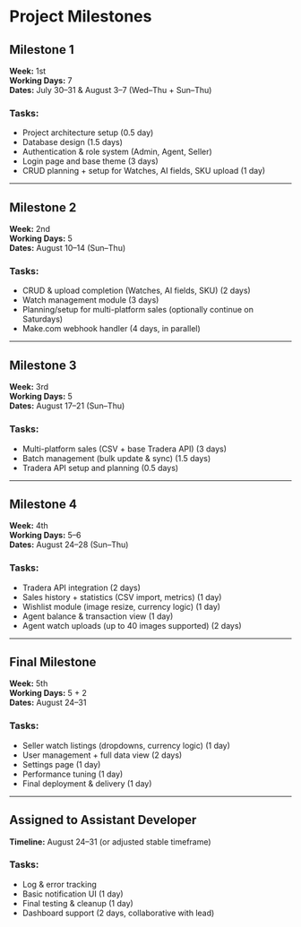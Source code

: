 # Project Milestones

## Milestone 1
**Week:** 1st  
**Working Days:** 7  
**Dates:** July 30–31 & August 3–7 (Wed–Thu + Sun–Thu)  

### Tasks:
- Project architecture setup (0.5 day)  
- Database design (1.5 days)  
- Authentication & role system (Admin, Agent, Seller)  
- Login page and base theme (3 days)  
- CRUD planning + setup for Watches, AI fields, SKU upload (1 day)  

---

## Milestone 2
**Week:** 2nd  
**Working Days:** 5  
**Dates:** August 10–14 (Sun–Thu)  

### Tasks:
- CRUD & upload completion (Watches, AI fields, SKU) (2 days)  
- Watch management module (3 days)  
- Planning/setup for multi-platform sales (optionally continue on Saturdays)  
- Make.com webhook handler (4 days, in parallel)  

---

## Milestone 3
**Week:** 3rd  
**Working Days:** 5  
**Dates:** August 17–21 (Sun–Thu)  

### Tasks:
- Multi-platform sales (CSV + base Tradera API) (3 days)  
- Batch management (bulk update & sync) (1.5 days)  
- Tradera API setup and planning (0.5 days)  

---

## Milestone 4
**Week:** 4th  
**Working Days:** 5–6  
**Dates:** August 24–28 (Sun–Thu)  

### Tasks:
- Tradera API integration (2 days)  
- Sales history + statistics (CSV import, metrics) (1 day)  
- Wishlist module (image resize, currency logic) (1 day)  
- Agent balance & transaction view (1 day)  
- Agent watch uploads (up to 40 images supported) (2 days)  

---

## Final Milestone
**Week:** 5th  
**Working Days:** 5 + 2  
**Dates:** August 24–31  

### Tasks:
- Seller watch listings (dropdowns, currency logic) (1 day)  
- User management + full data view (2 days)  
- Settings page (1 day)  
- Performance tuning (1 day)  
- Final deployment & delivery (1 day)  

---

## Assigned to Assistant Developer
**Timeline:** August 24–31 (or adjusted stable timeframe)  

### Tasks:
- Log & error tracking  
- Basic notification UI (1 day)  
- Final testing & cleanup (1 day)  
- Dashboard support (2 days, collaborative with lead)  
